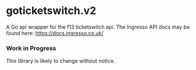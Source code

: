 # goticketswitch.v2
A Go api wrapper for the f13 ticketswitch api. The Ingresso API docs may be found here: https://docs.ingresso.co.uk/

### Work in Progress
This library is likely to change without notice.
